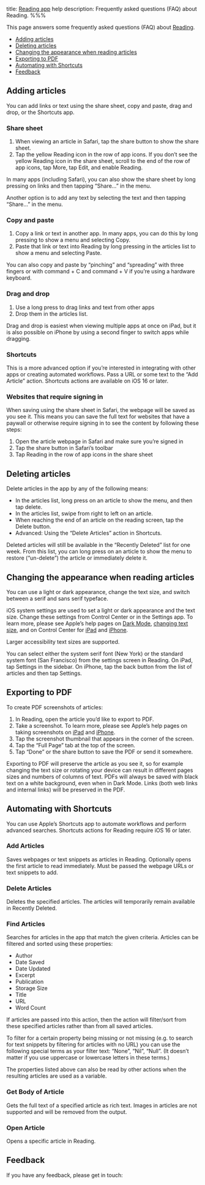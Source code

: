 title: [Reading app](/reading-app/) help
description: Frequently asked questions (FAQ) about Reading.
%%%

This page answers some frequently asked questions (FAQ) about [Reading](../).

- [Adding articles](#add)
- [Deleting articles](#delete)
- [Changing the appearance when reading articles](#appearance)
- [Exporting to PDF](#export-pdf)
- [Automating with Shortcuts](#shortcuts)
- [Feedback](#feedback)

<h2 id="add">Adding articles</h2>

You can add links or text using the share sheet, copy and paste, drag and drop, or the Shortcuts app.

### Share sheet

1. When viewing an article in Safari, tap the share button to show the share sheet.
2. Tap the yellow Reading icon in the row of app icons. If you don’t see the yellow Reading icon in the share sheet, scroll to the end of the row of app icons, tap More, tap Edit, and enable Reading.

In many apps (including Safari), you can also show the share sheet by long pressing on links and then tapping “Share…” in the menu.

Another option is to add any text by selecting the text and then tapping “Share…” in the menu.

### Copy and paste

1. Copy a link or text in another app. In many apps, you can do this by long pressing to show a menu and selecting Copy.
2. Paste that link or text into Reading by long pressing in the articles list to show a menu and selecting Paste.

You can also copy and paste by “pinching” and “spreading” with three fingers or with command + C and command + V if you’re using a hardware keyboard.

### Drag and drop

1. Use a long press to drag links and text from other apps
2. Drop them in the articles list.

Drag and drop is easiest when viewing multiple apps at once on iPad, but it is also possible on iPhone by using a second finger to switch apps while dragging.

### Shortcuts

This is a more advanced option if you’re interested in integrating with other apps or creating automated workflows. Pass a URL or some text to the “Add Article” action. Shortcuts actions are available on iOS 16 or later.

### Websites that require signing in

When saving using the share sheet in Safari, the webpage will be saved as you see it. This means you can save the full text for websites that have a paywall or otherwise require signing in to see the content by following these steps:

1. Open the article webpage in Safari and make sure you’re signed in
2. Tap the share button in Safari’s toolbar
3. Tap Reading in the row of app icons in the share sheet

<h2 id="delete">Deleting articles</h2>

Delete articles in the app by any of the following means:

- In the articles list, long press on an article to show the menu, and then tap delete.
- In the articles list, swipe from right to left on an article.
- When reaching the end of an article on the reading screen, tap the Delete button.
- Advanced: Using the “Delete Articles” action in Shortcuts.

Deleted articles will still be available in the “Recently Deleted” list for one week. From this list, you can long press on an article to show the menu to restore (“un-delete”) the article or immediately delete it.

<h2 id="appearance">Changing the appearance when reading articles</h2>

You can use a light or dark appearance, change the text size, and switch between a serif and sans serif typeface.

iOS system settings are used to set a light or dark appearance and the text size. Change these settings from Control Center or in the Settings app. To learn more, please see Apple’s help pages on [Dark Mode](https://support.apple.com/en-us/HT210332), [changing text size](https://support.apple.com/en-us/HT202828), and on Control Center for [iPad](https://support.apple.com/en-us/HT210974) and [iPhone](https://support.apple.com/en-us/HT202769).

Larger accessibility text sizes are supported.

You can select either the system serif font (New York) or the standard system font (San Francisco) from the settings screen in Reading. On iPad, tap Settings in the sidebar. On iPhone, tap the back button from the list of articles and then tap Settings.

<h2 id="export-pdf">Exporting to PDF</h2>

To create PDF screenshots of articles:

1. In Reading, open the article you’d like to export to PDF.
2. Take a screenshot. To learn more, please see Apple’s help pages on taking screenshots on [iPad](https://support.apple.com/en-us/HT210781) and [iPhone](https://support.apple.com/en-us/HT200289).
3. Tap the screenshot thumbnail that appears in the corner of the screen.
4. Tap the “Full Page” tab at the top of the screen.
5. Tap “Done” or the share button to save the PDF or send it somewhere.

Exporting to PDF will preserve the article as you see it, so for example changing the text size or rotating your device can result in different pages sizes and numbers of columns of text. PDFs will always be saved with black text on a white background, even when in Dark Mode. Links (both web links and internal links) will be preserved in the PDF.

<h2 id="shortcuts">Automating with Shortcuts</h2>

You can use Apple’s Shortcuts app to automate workflows and perform advanced searches. Shortcuts actions for Reading require iOS 16 or later.

### Add Articles

Saves webpages or text snippets as articles in Reading. Optionally opens the first article to read immediately. Must be passed the webpage URLs or text snippets to add.

### Delete Articles

Deletes the specified articles. The articles will temporarily remain available in Recently Deleted.

### Find Articles

Searches for articles in the app that match the given criteria. Articles can be filtered and sorted using these properties:

- Author
- Date Saved
- Date Updated
- Excerpt
- Publication
- Storage Size
- Title
- URL
- Word Count

If articles are passed into this action, then the action will filter/sort from these specified articles rather than from all saved articles.

To filter for a certain property being missing or not missing (e.g. to search for text snippets by filtering for articles with no URL) you can use the following special terms as your filter text: “None”, “Nil”, “Null”. (It doesn’t matter if you use uppercase or lowercase letters in these terms.)

The properties listed above can also be read by other actions when the resulting articles are used as a variable.

### Get Body of Article

Gets the full text of a specified article as rich text. Images in articles are not supported and will be removed from the output.

### Open Article

Opens a specific article in Reading.

<h2 id="feedback">Feedback</h2>

If you have any feedback, please get in touch:

<ul>
<script type="text/javascript">
//<![CDATA[
<!--
var x="function f(x){var i,o=\"\",l=x.length;for(i=l-1;i>=0;i--) {try{o+=x.c" +
"harAt(i);}catch(e){}}return o;}f(\")\\\"function f(x,y){var i,o=\\\"\\\\\\\""+
"\\\\,l=x.length;for(i=0;i<l;i++){if(i<13)y++;y%=127;o+=String.fromCharCode(" +
"x.charCodeAt(i)^(y++));}return o;}f(\\\"\\\\j\\\\\\\\177qa{}th0WPMRBDG\\\\\\"+
"\\002\\\\\\\\t\\\\\\\\020AG\\\\\\\\021\\\\\\\\014P\\\\\\\\022[FPP\\\\\\\\nd" +
"\\\\\\\\033WZUQJPz)'/(*\\\\\\\\006#'<-'->&&<=|0;\\\\\\\\tti\\\\\\\\0354;20a" +
"q>^]M\\\\\\\\017\\\\\\\\r[DNSYQ\\\"\\\\,13)\\\"(f};)lo,0(rtsbus.o nruter};)" +
"i(tArahc.x=+o{)--i;0=>i;1-l=i(rof}}{)e(hctac};l=+l;x=+x{yrt{)49=!)31/l(tAed" +
"oCrahc.x(elihw;lo=l,htgnel.x=lo,\\\"\\\"=o,i rav{)x(f noitcnuf\")"           ;
while(x=eval(x));
//-->
//]]>
</script>
</ul>
